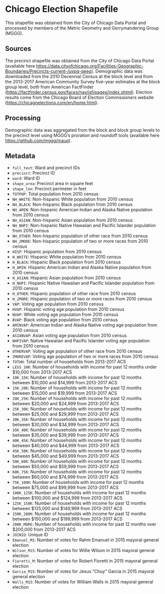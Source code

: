# Chicago Election Shapefile
This shapefile was obtained from the City of Chicago Data Portal and processed by members of the Metric Geometry and Gerrymandering Group (MGGG). 

## Sources
The precinct shapefile was obtained from the City of Chicago Data Portal (available here https://data.cityofchicago.org/Facilities-Geographic-Boundaries/Precincts-current-/uvpq-qeeq). Demographic data was downloaded from the 2010 Decennial Census at the block level and from the 2013-2017 American Community Survey five-year estimates at the block group level, both from American FactFinder (https://factfinder.census.gov/faces/nav/jsf/pages/index.xhtml). Election results come from the Chicago Board of Election Commissioners website (https://chicagoelections.com/en/home.html). 

## Processing
Demographic data was aggregated from the block and block group levels to the precinct level using MGGG’s proration and roundoff tools (available here https://github.com/mggg/maup).

## Metadata
- `full_text`: Ward and precinct IDs
- `precinct`: Precinct ID
- `ward`: Ward ID
- `shape_area`: Precinct area in square feet
- `shape_len`: Precinct perimeter in feet
- `TOTPOP`: Total population from 2010 census
- `NH_WHITE`: Non-hispanic White population from 2010 census
- `NH_BLACK`: Non-hispanic Black population from 2010 census
- `NH_AMIN`: Non-hispanic American Indian and Alaska Native population from 2010 census
- `NH_ASIAN`: Non-hispanic Asian population from 2010 census
- `NH_NHPI`: Non-hispanic Native Hawaiian and Pacific Islander population from 2010 census
- `NH_OTHER`: Non-hispanic population of other race from 2010 census
- `NH_2MORE`: Non-hispanic population of two or more races from 2010 census
- `HISP`: Hispanic population from 2010 census
- `H_WHITE`: Hispanic White population from 2010 census
- `H_BLACK`: Hispanic Black population from 2010 census
- `H_AMIN`: Hispanic American Indian and Alaska Native population from 2010 census
- `H_ASIAN`: Hispanic Asian population from 2010 census
- `H_NHPI`: Hispanic Native Hawaiian and Pacific Islander population from 2010 census
- `H_OTHER`: Hispanic population of other race from 2010 census
- `H_2MORE`: Hispanic population of two or more races from 2010 census
- `VAP`: Voting age population from 2010 census
- `HVAP`: Hispanic voting age population from 2010 census
- `WVAP`: White voting age population from 2010 census
- `BVAP`: Black voting age population from 2010 census
- `AMINVAP`: American Indian and Alaska Native voting age population from 2010 census
- `ASIANVAP`: Asian voting age population from 2010 census
- `NHPIVAP`: Native Hawaiian and Pacific Islander voting age population from 2010 census
- `OTHERVAP`: Voting age population of other race from 2010 census
- `2MOREVAP`: Voting age population of two or more races from 2010 census
- `TOTHH`: Total number of households from 2013-2017 ACS
- `LESS_10K`: Number of households with income for past 12 months under $10,000 from 2013-2017 ACS
- `10K_15K`: Number of households with income for past 12 months between $10,000 and $14,999 from 2013-2017 ACS
- `15K_20K`: Number of households with income for past 12 months between $15,000 and $19,999 from 2013-2017 ACS
- `20K_25K`: Number of households with income for past 12 months between $20,000 and $24,999 from 2013-2017 ACS
- `25K_30K`: Number of households with income for past 12 months between $25,000 and $29,999 from 2013-2017 ACS
- `30K_35K`: Number of households with income for past 12 months between $30,000 and $34,999 from 2013-2017 ACS
- `35K_40K`: Number of households with income for past 12 months between $35,000 and $39,999 from 2013-2017 ACS
- `40K_45K`: Number of households with income for past 12 months between $40,000 and $44,999 from 2013-2017 ACS
- `45K_50K`: Number of households with income for past 12 months between $45,000 and $49,999 from 2013-2017 ACS
- `50K_60K`: Number of households with income for past 12 months between $50,000 and $59,999 from 2013-2017 ACS
- `60K_75K`: Number of households with income for past 12 months between $60,000 and $74,999 from 2013-2017 ACS
- `75K_100K`: Number of households with income for past 12 months between $75,000 and $99,999 from 2013-2017 ACS
- `100K_125K`: Number of households with income for past 12 months between $100,000 and $124,999 from 2013-2017 ACS
- `125K_150K`: Number of households with income for past 12 months between $125,000 and $149,999 from 2013-2017 ACS
- `150K_200K`: Number of households with income for past 12 months between $150,000 and $199,999 from 2013-2017 ACS
- `200K_MORE`: Number of households with income for past 12 months over $200,000 from 2013-2017 ACS
- `JOINID`: Unique ID
- `Emanuel_M1`: Number of votes for Rahm Emanuel in 2015 mayoral general election
- `Wilson_M15`: Number of votes for Willie Wilson in 2015 mayoral general election
- `Fioretti_M`: Number of votes for Robert Fioretti in 2015 mayoral general election
- `Garcia_M15`: Number of votes for Jesus “Chuy” Garcia in 2015 mayoral general election
- `Walls_M15`: Number of votes for William Walls in 2015 mayoral general election
